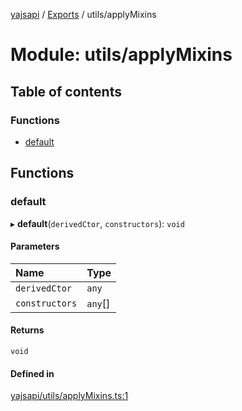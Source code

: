 [yajsapi](../README.md) / [Exports](../modules.md) / utils/applyMixins

# Module: utils/applyMixins

## Table of contents

### Functions

- [default](utils_applymixins.md#default)

## Functions

### default

▸ **default**(`derivedCtor`, `constructors`): `void`

#### Parameters

| Name | Type |
| :------ | :------ |
| `derivedCtor` | `any` |
| `constructors` | `any`[] |

#### Returns

`void`

#### Defined in

[yajsapi/utils/applyMixins.ts:1](https://github.com/golemfactory/yajsapi/blob/8f42a91/yajsapi/utils/applyMixins.ts#L1)
